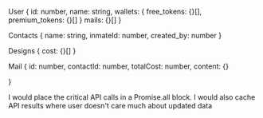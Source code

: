 User {
    id: number,
    name: string,
    wallets: {
        free_tokens: {}[],
        premium_tokens: {}[]
    }
    mails: {}[]
}

Contacts {
    name: string,
    inmateId: number,
    created_by: number 
}

Designs {
    cost: {}[]
}

Mail {
    id: number,
    contactId: number,
    totalCost: number,
    content: {}

}

I would place the critical API calls in a Promise.all block. I would also cache API results where user doesn't care much about updated data